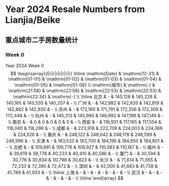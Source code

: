 # Year 2024 Resale Numbers from Lianjia/Beike

## 重点城市二手房数量统计



### Week 0

$\text{Year 2024 Week 0}$
$$
\begin{array}{l|r|r|r|r|r|r|r}
\hline
\mathrm{Date} & \mathrm{12-31} & \mathrm{01-01} & \mathrm{01-02} & \mathrm{01-03} & \mathrm{01-04} & \mathrm{01-05} & \mathrm{01-06} \\
\mathrm{城市} & \mathrm{-} & \mathrm{21:58} & \mathrm{22:58} & \mathrm{22:53} & \mathrm{22:53} & \mathrm{22:34} & \mathrm{-} \\
\hline
北京 & - & 140,128 & 140,228 & 140,165 & 140,535 & 140,207 & - \\
广州 & - & 142,982 & 142,835 & 142,819 & 142,882 & 142,930 & - \\
苏州 & - & 172,180 & 171,791 & 172,256 & 172,309 & 172,448 & - \\
杭州 & - & 145,313 & 145,980 & 146,992 & 147,196 & 147,149 & - \\
南京 & - & 0 & 0 & 0 & 0 & 0 & - \\
西安 & - & 116,931 & 117,165 & 117,554 & 118,040 & 118,296 & - \\
成都 & - & 223,918 & 223,709 & 224,003 & 224,369 & 224,526 & - \\
重庆 & - & 248,122 & 248,042 & 248,178 & 248,599 & 248,996 & - \\
天津 & - & 183,533 & 183,700 & 184,195 & 184,650 & 184,801 & - \\
合肥 & - & 109,881 & 109,776 & 109,927 & 110,083 & 110,187 & - \\
福州 & - & 39,619 & 39,778 & 40,233 & 40,410 & 40,586 & - \\
厦门 & - & 30,594 & 30,776 & 30,834 & 30,798 & 30,823 & - \\
长沙 & - & 71,614 & 71,955 & 72,233 & 72,395 & 72,472 & - \\
深圳 & - & 42,000 & 41,683 & 41,738 & 41,789 & 41,933 & - \\
\hline
上海 & - & - & - & - & - & - & - \\
武汉 & - & - & - & - & - & - & - \\
\hline
\end{array}
$$

